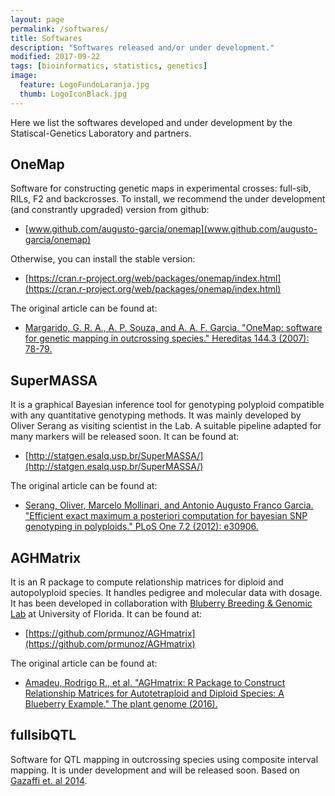 ```yaml
---
layout: page
permalink: /softwares/
title: Softwares
description: "Softwares released and/or under development."
modified: 2017-09-22
tags: [bioinformatics, statistics, genetics]
image:
  feature: LogoFundoLaranja.jpg
  thumb: LogoIconBlack.jpg
---
```


Here we list the softwares developed and under development by the Statiscal-Genetics Laboratory and partners.

## OneMap 
Software for constructing genetic maps in experimental crosses: full-sib, RILs, F2 and backcrosses.
To install, we recommend the under development (and constrantly upgraded) version from github:
- [www.github.com/augusto-garcia/onemap](www.github.com/augusto-garcia/onemap)

Otherwise, you can install the stable version:

- [https://cran.r-project.org/web/packages/onemap/index.html](https://cran.r-project.org/web/packages/onemap/index.html)

The original article can be found at:

- [Margarido, G. R. A., A. P. Souza, and A. A. F. Garcia. "OneMap: software for genetic mapping in outcrossing species." Hereditas 144.3 (2007): 78-79.](https://doi.org/10.1111/j.2007.0018-0661.02000.x)

## SuperMASSA
It is a graphical Bayesian inference tool for genotyping polyploid compatible with any quantitative genotyping methods. It was mainly developed by Oliver Serang as visiting scientist in the Lab. A suitable pipeline adapted for many markers will be released soon. It can be found at:

- [http://statgen.esalq.usp.br/SuperMASSA/](http://statgen.esalq.usp.br/SuperMASSA/)

The original article can be found at:

- [Serang, Oliver, Marcelo Mollinari, and Antonio Augusto Franco Garcia. "Efficient exact maximum a posteriori computation for bayesian SNP genotyping in polyploids." PLoS One 7.2 (2012): e30906.](https://doi.org/10.1371/journal.pone.0030906)

## AGHMatrix
It is an R package to compute relationship matrices for diploid and autopolyploid species. It handles pedigree and molecular data with dosage. It has been developed in collaboration with [Bluberry Breeding & Genomic Lab](http://www.blueberrybreeding.com/) at University of Florida. It can be found at:

- [https://github.com/prmunoz/AGHmatrix](https://github.com/prmunoz/AGHmatrix)

The original article can be found at:

- [Amadeu, Rodrigo R., et al. "AGHmatrix: R Package to Construct Relationship Matrices for Autotetraploid and Diploid Species: A Blueberry Example." The plant genome (2016).](https://doi.org/10.3835/plantgenome2016.01.0009)

## fullsibQTL
Software for QTL mapping in outcrossing species using composite interval mapping. It is under development and will be released soon. Based on [Gazaffi et. al 2014](https://doi.org/10.1007/s11295-013-0664-2).
